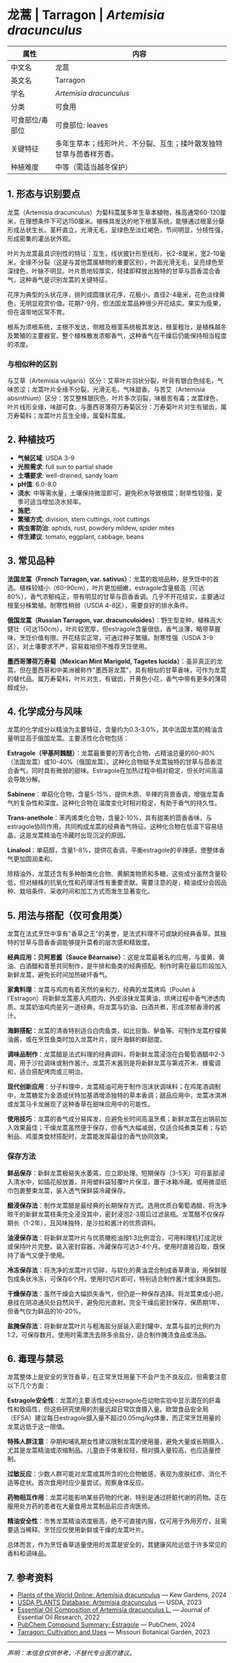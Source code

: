 # 龙蒿 | Tarragon | *Artemisia dracunculus*

| 属性 | 内容 |
|------|------|
| 中文名 | 龙蒿 |
| 英文名 | Tarragon |
| 学名 | *Artemisia dracunculus* |
| 分类 | 可食用 |
| 可食部位/毒部位 | 可食部位: leaves |
| 关键特征 | 多年生草本；线形叶片、不分裂、互生；揉叶散发独特甘草与茴香样芳香。 |
| 种植难度 | 中等（需适当越冬保护） |

## 1. 形态与识别要点

龙蒿（Artemisia dracunculus）为菊科蒿属多年生草本植物，株高通常60-120厘米，在理想条件下可达150厘米。植株具发达的地下根茎系统，能够通过根茎分蘖形成丛状生长。茎秆直立，光滑无毛，呈绿色至淡红褐色，节间明显，分枝性强，形成密集的灌丛状外观。

叶片为龙蒿最具识别性的特征：互生，线状披针形至线形，长2-8厘米，宽2-10毫米，全缘不分裂（这是与其他蒿属植物的重要区别），叶面光滑无毛，呈亮绿色至深绿色，叶脉不明显。叶片质地较厚实，轻揉即释放出独特的甘草与茴香混合香气，这种香气是识别龙蒿的关键特征。

花序为典型的头状花序，排列成圆锥状花序，花极小，直径2-4毫米，花色淡绿黄色，无明显观赏价值。花期7-9月，但法国龙蒿品种很少开花结实。果实为瘦果，但在温带地区常不育。

根系为须根系统，主根不发达，侧根及根茎系统极其发达，根茎粗壮，是植株越冬及繁殖的主要器官。整个植株散发浓郁香气，这种香气在干燥后仍能保持相当程度的浓度。

### 与相似种的区别

与艾草（Artemisia vulgaris）区分：艾草叶片羽状分裂，叶背有银白色绒毛，气味苦涩；龙蒿叶片全缘不分裂，光滑无毛，气味甜香。与苦艾（Artemisia absinthium）区分：苦艾整株银灰色，叶片多次羽裂，味极苦有毒；龙蒿绿色，叶片线形全缘，味甜可食。与墨西哥薄荷万寿菊区分：万寿菊叶片对生有锯齿，属万寿菊科；龙蒿叶片互生全缘，属菊科蒿属。

## 2. 种植技巧

- **气候区域**: USDA 3-9
- **光照需求**: full sun to partial shade
- **土壤要求**: well-drained, sandy loam
- **pH值**: 6.0-8.0
- **浇水**: 中等需水量，土壤保持微湿即可，避免积水导致根腐；耐旱性较强，夏季可适当增加浇水频率。
- **施肥**: 
- **繁殖方式**: division, stem cuttings, root cuttings
- **病虫害防治**: aphids, rust, powdery mildew, spider mites
- **伴生建议**: tomato, eggplant, cabbage, beans

## 3. 常见品种

**法国龙蒿（French Tarragon, var. sativus）**：龙蒿的栽培品种，是烹饪中的首选。植株较矮小（60-90cm），叶片更加细嫩，estragole含量极高（可达80%），香气浓郁纯正，带有明显的甘草与茴香香调。几乎不开花结实，主要通过根茎分株繁殖。耐寒性稍弱（USDA 4-8区），需要良好的排水条件。

**俄国龙蒿（Russian Tarragon, var. dracunculoides）**：野生型变种，植株高大健壮（可达150cm），叶片较宽厚，但estragole含量很低，香气淡薄，略带草腥味，烹饪价值有限。开花结实正常，可通过种子繁殖。耐寒性强（USDA 3-9区），对土壤要求不严，容易栽培但不推荐烹饪使用。

**墨西哥薄荷万寿菊（Mexican Mint Marigold, Tagetes lucida）**：虽非真正的龙蒿，但在墨西哥和中美洲被称作"墨西哥龙蒿"，具有相似的甘草香味，可作为龙蒿的替代品。属万寿菊科，叶片对生，有锯齿，开黄色小花，香气中带有更多的薄荷醇成分。

## 4. 化学成分与风味

龙蒿的化学成分以精油为主要特征，含量约为0.3-3.0%，其中法国龙蒿的精油含量明显高于俄国龙蒿。主要活性化合物包括：

**Estragole（甲基阿魏醚）**：龙蒿最重要的芳香化合物，占精油总量的60-80%（法国龙蒿）或10-40%（俄国龙蒿）。这种化合物赋予龙蒿独特的甘草与茴香混合香气，同时具有微弱的甜味。Estragole在加热过程中相对稳定，但长时间高温会导致分解。

**Sabinene**：单萜化合物，含量5-15%，提供木质、辛辣的背景香调，增强龙蒿香气的复杂性和深度。这种化合物在温度变化时相对稳定，有助于香气的持久性。

**Trans-anethole**：苯丙烯类化合物，含量2-10%，具有甜美的茴香香味，与estragole协同作用，共同构成龙蒿的经典香气特征。这种化合物在低温下容易结晶，这是龙蒿精油在冷藏时出现沉淀的原因。

**Linalool**：单萜醇，含量1-8%，提供花香调，平衡estragole的辛辣感，使整体香气更加圆润柔和。

除精油外，龙蒿还含有多种酚类化合物、黄酮类物质和多糖，这些成分虽然含量较低，但对植株的抗氧化性和药理活性有重要贡献。需要注意的是，精油成分会因品种、栽培条件、采收时间和加工方式而发生显著变化。

## 5. 用法与搭配（仅可食用类）

龙蒿在法式烹饪中享有"香草之王"的美誉，是法式料理不可或缺的经典香草。其独特的甘草与茴香香调能够提升菜肴的层次感和精致度。

**经典应用：贝阿恩酱（Sauce Béarnaise）**：这是龙蒿最著名的应用，与蛋黄、黄油、白酒醋和青葱共同制作，是牛排和鱼类的经典搭配。制作时需在最后阶段加入新鲜龙蒿，避免长时间加热破坏香气。

**家禽料理**：龙蒿与鸡肉有着天然的亲和力，经典的龙蒿烤鸡（Poulet à l'Estragon）将新鲜龙蒿塞入鸡腔内，外皮涂抹龙蒿黄油，烘烤过程中香气渗透肉质。龙蒿奶油鸡肉是另一道经典，将龙蒿与奶油、白酒共煮，形成浓郁香滑的酱汁。

**海鲜搭配**：龙蒿的清香特别适合白肉鱼类，如比目鱼、鲈鱼等。可制作龙蒿柠檬黄油酱，或在烹饪鱼类时加入龙蒿叶片，提升海鲜的鲜甜度。

**调味品制作**：龙蒿醋是法式料理的经典调料，将新鲜龙蒿浸泡在白葡萄酒醋中2-3周，用于沙拉调味或制作酱汁。龙蒿芥末酱则是将新鲜龙蒿与第戎芥末、蜂蜜调和，适合搭配烤肉或三明治。

**现代创新应用**：分子料理中，龙蒿精油可用于制作泡沫状调味料；在鸡尾酒调制中，龙蒿糖浆为金酒或伏特加基酒增添独特的草本香调；甜品应用中，龙蒿冰淇淋或龙蒿马卡龙展现了这种香草在甜味应用中的可能性。

**使用技巧**：龙蒿的香气成分易挥发，应避免长时间高温烹煮；新鲜龙蒿在出锅前加入效果最佳；干燥龙蒿虽然便于保存，但香气大幅减弱，仅适合炖煮类菜肴；与奶制品、鸡蛋类食材搭配时，龙蒿能发挥最佳的香气协同效果。

### 保存方法

**鲜品保存**：新鲜龙蒿极易失水萎蔫，应立即处理。短期保存（3-5天）可将茎部浸入清水中，如插花般放置，并用塑料袋轻覆叶片保湿，置于冰箱冷藏。或用微湿纸巾包裹整束龙蒿，装入透气保鲜袋冷藏保存。

**醋浸保存法**：制作龙蒿醋是最经典的长期保存方式。选用优质白葡萄酒醋，将洗净晾干的新鲜龙蒿枝条完全浸没其中，密封浸泡2-3周后过滤装瓶。龙蒿醋不仅保存期长（1-2年），且风味独特，是沙拉和酱汁的优质调料。

**油浸保存法**：将新鲜龙蒿叶片与优质橄榄油按1:3比例混合，可用料理机打成泥状或保持叶片完整。装入密封容器，冷藏保存可达3-4个月。使用时直接舀取，既保持了香气又便于使用。

**冷冻保存法**：将洗净的龙蒿叶片切碎，与软化的黄油混合制成香草黄油，用保鲜膜包成条状冷冻，可保存6个月。使用时切片即可，特别适合制作酱汁或涂抹面包。

**干燥保存法**：虽然干燥会大幅损失香气，但仍是一种保存选择。将龙蒿束成小把，悬挂在阴凉通风处自然风干，避免阳光直射。完全干燥后密封保存，保质期1年，但香气仅为鲜品的10-20%。

**盐腌保存法**：将新鲜龙蒿叶片与粗海盐分层装入密封罐中，龙蒿与盐的比例约为1:2，可保存数月。使用时需漂洗去除多余盐分，适合制作腌渍食品或汤品。

## 6. 毒理与禁忌

龙蒿整体上是安全的烹饪香草，在正常烹饪用量下不会产生不良反应。但需要注意以下几个方面：

**Estragole安全性**：龙蒿的主要活性成分estragole在动物实验中显示潜在的肝毒性和致癌性，但这些研究使用的剂量远超日常饮食摄入量。欧盟食品安全局（EFSA）建议每日estragole摄入量不超过0.05mg/kg体重，而正常烹饪用量的龙蒿远低于这一限值。

**特殊人群注意**：孕期和哺乳期女性建议限制龙蒿的使用量，避免大量或长期摄入，尤其是龙蒿精油或浓缩制品。儿童由于体重较轻，相对摄入量较高，也应适量控制。

**过敏反应**：少数人群可能对龙蒿或其所含的化合物敏感，表现为皮肤红疹、消化不适等症状。首次食用时应少量尝试，观察身体反应。

**药物相互作用**：龙蒿可能影响某些药物的代谢，特别是通过肝脏代谢的药物。正在服用处方药的患者在大量食用龙蒿制品前应咨询医师。

**精油安全性**：市售龙蒿精油浓度极高，绝不可直接内服，仅可用于外用芳疗，且需要适当稀释。烹饪应仅使用新鲜或干燥的龙蒿叶片。

总体而言，作为烹饪香草适量使用的龙蒿是安全的，其健康风险远低于许多常见的香料和调味品。

## 7. 参考资料

- [Plants of the World Online: Artemisia dracunculus](https://powo.science.kew.org/taxon/urn:lsid:ipni.org:names:160648-1) — Kew Gardens, 2024
- [USDA PLANTS Database: Artemisia dracunculus](https://plants.usda.gov/home/plantProfile?symbol=ARDR4) — USDA, 2023
- [Essential Oil Composition of Artemisia dracunculus L.](https://www.tandfonline.com/doi/full/10.1080/10412905.2022.2058547) — Journal of Essential Oil Research, 2022
- [PubChem Compound Summary: Estragole](https://pubchem.ncbi.nlm.nih.gov/compound/Estragole) — PubChem, 2024
- [Tarragon: Cultivation and Uses](https://www.missouribotanicalgarden.org/PlantFinder/PlantFinderDetails.aspx?taxonid=244968) — Missouri Botanical Garden, 2023

---
*声明：本信息仅供参考，不替代专业医疗建议。*